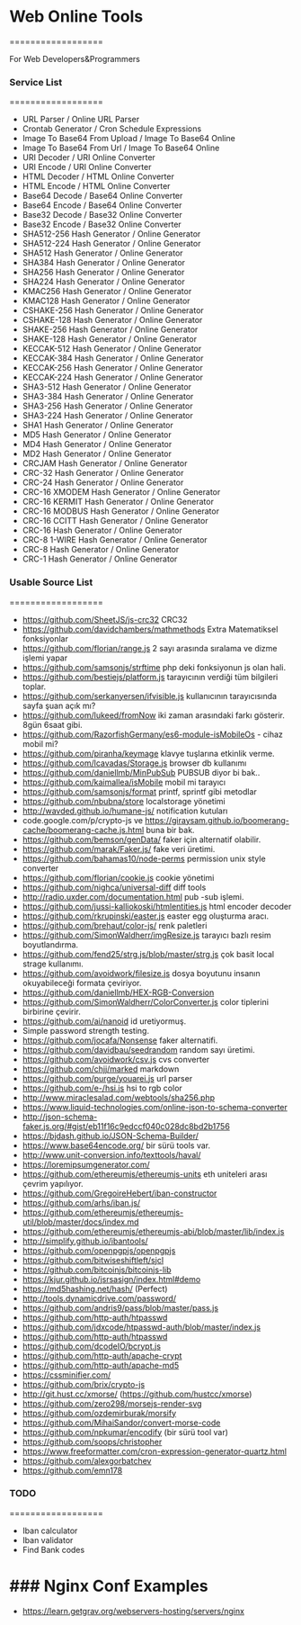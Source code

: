 # Web Online Tools
==================

For Web Developers&Programmers

### Service List
==================
* URL Parser / Online URL Parser
* Crontab Generator / Cron Schedule Expressions
* Image To Base64 From Upload / Image To Base64 Online
* Image To Base64 From Url / Image To Base64 Online
* URI Decoder / URI Online Converter
* URI Encode / URI Online Converter
* HTML Decoder / HTML Online Converter
* HTML Encode / HTML Online Converter
* Base64 Decode / Base64 Online Converter
* Base64 Encode / Base64 Online Converter
* Base32 Decode / Base32 Online Converter
* Base32 Encode / Base32 Online Converter
* SHA512-256 Hash Generator / Online Generator
* SHA512-224 Hash Generator / Online Generator
* SHA512 Hash Generator / Online Generator
* SHA384 Hash Generator / Online Generator
* SHA256 Hash Generator / Online Generator
* SHA224 Hash Generator / Online Generator
* KMAC256 Hash Generator / Online Generator
* KMAC128 Hash Generator / Online Generator
* CSHAKE-256 Hash Generator / Online Generator
* CSHAKE-128 Hash Generator / Online Generator
* SHAKE-256 Hash Generator / Online Generator
* SHAKE-128 Hash Generator / Online Generator
* KECCAK-512 Hash Generator / Online Generator
* KECCAK-384 Hash Generator / Online Generator
* KECCAK-256 Hash Generator / Online Generator
* KECCAK-224 Hash Generator / Online Generator
* SHA3-512 Hash Generator / Online Generator
* SHA3-384 Hash Generator / Online Generator
* SHA3-256 Hash Generator / Online Generator
* SHA3-224 Hash Generator / Online Generator
* SHA1 Hash Generator / Online Generator
* MD5 Hash Generator / Online Generator
* MD4 Hash Generator / Online Generator
* MD2 Hash Generator / Online Generator
* CRCJAM Hash Generator / Online Generator
* CRC-32 Hash Generator / Online Generator
* CRC-24 Hash Generator / Online Generator
* CRC-16 XMODEM Hash Generator / Online Generator
* CRC-16 KERMIT Hash Generator / Online Generator
* CRC-16 MODBUS Hash Generator / Online Generator
* CRC-16 CCITT Hash Generator / Online Generator
* CRC-16 Hash Generator / Online Generator
* CRC-8 1-WIRE Hash Generator / Online Generator
* CRC-8 Hash Generator / Online Generator
* CRC-1 Hash Generator / Online Generator


### Usable Source List
==================

- https://github.com/SheetJS/js-crc32 CRC32
- https://github.com/davidchambers/mathmethods Extra Matematiksel fonksiyonlar
- https://github.com/florian/range.js 2 sayı arasında sıralama ve dizme işlemi yapar
- https://github.com/samsonjs/strftime php deki fonksiyonun js olan hali.
- https://github.com/bestiejs/platform.js tarayıcının verdiği tüm bilgileri toplar.
- https://github.com/serkanyersen/ifvisible.js kullanıcının tarayıcısında sayfa şuan açık mı?
- https://github.com/lukeed/fromNow iki zaman arasındaki farkı gösterir. 8gün 6saat gibi.
- https://github.com/RazorfishGermany/es6-module-isMobileOs - cihaz mobil mi?
- https://github.com/piranha/keymage klavye tuşlarına etkinlik verme.
- https://github.com/lcavadas/Storage.js browser db kullanımı
- https://github.com/daniellmb/MinPubSub PUBSUB diyor bi bak..
- https://github.com/kaimallea/isMobile mobil mi tarayıcı
- https://github.com/samsonjs/format printf, sprintf gibi metodlar
- https://github.com/nbubna/store localstorage yönetimi
- http://wavded.github.io/humane-js/ notification kutuları
- code.google.com/p/crypto-js ve https://giraysam.github.io/boomerang-cache/boomerang-cache.js.html buna bir bak.
- https://github.com/bemson/genData/ faker için alternatif olabilir.
- https://github.com/marak/Faker.js/ fake veri üretimi.
- https://github.com/bahamas10/node-perms permission unix style converter
- https://github.com/florian/cookie.js cookie yönetimi
- https://github.com/nighca/universal-diff diff tools
- http://radio.uxder.com/documentation.html pub -sub işlemi.
- https://github.com/jussi-kalliokoski/htmlentities.js html encoder decoder
- https://github.com/rkrupinski/easter.js easter egg oluşturma aracı.
- https://github.com/brehaut/color-js/ renk paletleri
- https://github.com/SimonWaldherr/imgResize.js tarayıcı bazlı resim boyutlandırma.
- https://github.com/fend25/strg.js/blob/master/strg.js çok basit local strage kullanımı.
- https://github.com/avoidwork/filesize.js dosya boyutunu insanın okuyabileceği formata çeviriyor.
- https://github.com/daniellmb/HEX-RGB-Conversion
- https://github.com/SimonWaldherr/ColorConverter.js color tiplerini birbirine çevirir.
- https://github.com/ai/nanoid id uretiyormuş.
- Simple password strength testing.
- https://github.com/jocafa/Nonsense faker alternatifi.
- https://github.com/davidbau/seedrandom random sayı üretimi.
- https://github.com/avoidwork/csv.js cvs converter
- https://github.com/chjj/marked markdown
- https://github.com/purge/youarei.js url parser
- https://github.com/e-/hsi.js hsi to rgb color
- http://www.miraclesalad.com/webtools/sha256.php
- https://www.liquid-technologies.com/online-json-to-schema-converter
- http://json-schema-faker.js.org/#gist/eb11f16c9edccf040c028dc8bd2b1756
- https://bjdash.github.io/JSON-Schema-Builder/
- https://www.base64encode.org/ bir sürü tools var.
- http://www.unit-conversion.info/texttools/haval/
- https://loremipsumgenerator.com/
- https://github.com/ethereumjs/ethereumjs-units eth uniteleri arası çevrim yapılıyor.
- https://github.com/GregoireHebert/iban-constructor
- https://github.com/arhs/iban.js/
- https://github.com/ethereumjs/ethereumjs-util/blob/master/docs/index.md
- https://github.com/ethereumjs/ethereumjs-abi/blob/master/lib/index.js
- http://simplify.github.io/ibantools/
- https://github.com/openpgpjs/openpgpjs
- https://github.com/bitwiseshiftleft/sjcl
- https://github.com/bitcoinjs/bitcoinjs-lib
- https://kjur.github.io/jsrsasign/index.html#demo
- https://md5hashing.net/hash/ (Perfect)
- http://tools.dynamicdrive.com/password/
- https://github.com/andris9/pass/blob/master/pass.js
- https://github.com/http-auth/htpasswd
- https://github.com/jdxcode/htpasswd-auth/blob/master/index.js
- https://github.com/http-auth/htpasswd
- https://github.com/dcodeIO/bcrypt.js
- https://github.com/http-auth/apache-crypt
- https://github.com/http-auth/apache-md5
- https://cssminifier.com/
- https://github.com/brix/crypto-js
- http://git.hust.cc/xmorse/ (https://github.com/hustcc/xmorse)
- https://github.com/zero298/morsejs-render-svg
- https://github.com/ozdemirburak/morsify
- https://github.com/MihaiSandor/convert-morse-code
- https://github.com/npkumar/encodify (bir sürü tool var)
- https://github.com/soops/christopher
- https://www.freeformatter.com/cron-expression-generator-quartz.html
- https://github.com/alexgorbatchev
- https://github.com/emn178


### TODO
==================

- Iban calculator
- Iban validator
- Find Bank codes


### Nginx Conf Examples
==================

- https://learn.getgrav.org/webservers-hosting/servers/nginx